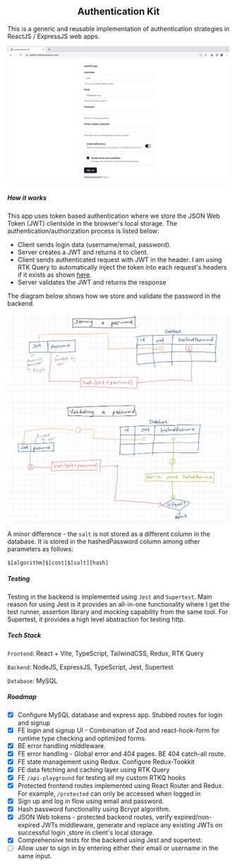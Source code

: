 <h2 align="center"> Authentication Kit </h1>

This is a generic and reusable implementation of authentication strategies in ReactJS / ExpressJS web apps.

![progress](./docs/current-progress1.jpg)

##### How it works

This app uses token based authentication where we store the JSON Web  Token (JWT) clientside in the browser's local storage. The authentication/authorization process is listed below:

- Client sends login data (username/email, password).
- Server creates a JWT and returns it to client.
- Client sends authenticated request with JWT in the header. I am using RTK Query to automatically inject the token into each request's headers if it exists as shown [here](./react-frontend/src/api/auth.ts).
-  Server validates the JWT and returns the response

The diagram below shows how we store and validate the password in the backend.

<p align="center">
    <img src="./docs/how_it_works.jpg" width="600px" >
</p>

A minor difference - the `salt` is not stored as a different column in the  database. It is stored in the hashedPassword column among other parameters as follows:

```sh
$[algorithm]$[cost]$[salt][hash]
```

##### Testing

Testing in the backend is implemented using `Jest` and `Supertest`. Main reason for using Jest is it provides an all-in-one functionality where I get the test runner, assertion library and mocking capability from the same tool. For Supertest, it provides a high level abstraction for testing http. 

##### Tech Stack 

`Frontend`: React + Vite, TypeScript, TailwindCSS, Redux, RTK Query

`Backend`: NodeJS, ExpressJS, TypeScript, Jest, Supertest

`Database`: MySQL

##### Roadmap

- [x] Configure MySQL database and express app. Stubbed routes for login and signup
- [x] FE login and signup UI - Combination of Zod and react-hook-form for runtime type checking and optimized forms.
- [x] BE error handling middleware.
- [x] FE error handling - Global error and 404 pages. BE 404 catch-all route.
- [x] FE state management using Redux. Configure Redux-Tookkit
- [x] FE data fetching and caching layer using RTK Query
- [x] FE `/api-playground` for testing all my custom RTKQ hooks
- [x] Protected frontend routes implemented using React Router and Redux. For example, `/protected` can only be accessed when logged in
- [x] Sign up and log in flow using email and password.
- [x] Hash password functionality using Bcrypt algorithm.
- [x] JSON Web tokens - protected backend routes, verify expired/non-expired JWTs middleware, generate and replace any existing JWTs on successful login ,store in client's local storage.
- [x] Comprehensive tests for the backend using Jest and supertest.
- [ ] Allow user to sign in by entering either their email or username in the same input.